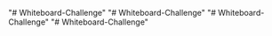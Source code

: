"# Whiteboard-Challenge" 
"# Whiteboard-Challenge" 
"# Whiteboard-Challenge" 
"# Whiteboard-Challenge" 
